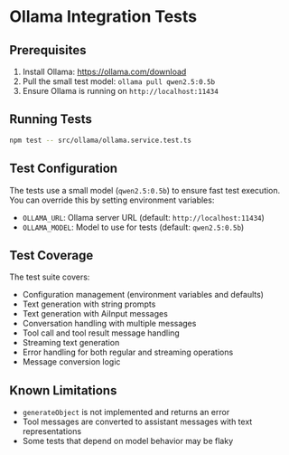 # Ollama Integration Tests

## Prerequisites

1. Install Ollama: https://ollama.com/download
2. Pull the small test model: `ollama pull qwen2.5:0.5b`
3. Ensure Ollama is running on `http://localhost:11434`

## Running Tests

```bash
npm test -- src/ollama/ollama.service.test.ts
```

## Test Configuration

The tests use a small model (`qwen2.5:0.5b`) to ensure fast test execution. You can override this by setting environment variables:

- `OLLAMA_URL`: Ollama server URL (default: `http://localhost:11434`)
- `OLLAMA_MODEL`: Model to use for tests (default: `qwen2.5:0.5b`)

## Test Coverage

The test suite covers:

- Configuration management (environment variables and defaults)
- Text generation with string prompts
- Text generation with AiInput messages
- Conversation handling with multiple messages
- Tool call and tool result message handling
- Streaming text generation
- Error handling for both regular and streaming operations
- Message conversion logic

## Known Limitations

- `generateObject` is not implemented and returns an error
- Tool messages are converted to assistant messages with text representations
- Some tests that depend on model behavior may be flaky